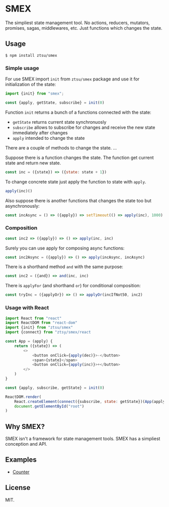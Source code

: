 SMEX
====

The simpliest state management tool. No actions, reducers, mutators, promises, sagas, middlewares, etc. Just functions which changes the state.

## Usage

```
$ npm install ztsu/smex
```

### Simple usage

For use SMEX import `init` from `ztsu/smex` package and use it for initialization of the state:

```javascript
import {init} from "smex";

const {apply, getState, subscribe} = init(0)
```

Function `init` returns a bunch of a functions connected with the state:
- `getState` returns current state synchronuosly
- `subscribe` allows to subscribe for changes and receive the new state immediately after changes
- `apply` intended to change the state

There are a couple of methods to change the state. ...

Suppose there is a function changes the state. The function get current state and return new state.

```javascript
const inc = ({state}) => ({state: state + 1})
```

To change concrete state just apply the function to state with `apply`.

```javascript
apply(inc)()
```

Also suppose there is another functions that changes the state too but asynchronously:

```javascript
const incAsync = () => ({apply}) => setTimeout(() => apply(inc), 1000)
```

### Composition

```javascript
const inc2 => ({apply}) => () => apply(inc, inc)
```
Surely you can use apply for composing async functions:

```javascript
const inc2Async = ({apply}) => () => apply(incAsync, incAsync)
```

There is a shorthand method `and` with the same purpose:

```javascript
const inc2 = ({and}) => and(inc, inc)
```

There is `applyFor` (and shorthand `or`) for conditional composition:

```javascript
const tryInc = ({applyOr}) => () => applyOr(incIfNot50, inc2)
```
### Usage with React

```javascript
import React from "react"
import ReactDOM from "react-dom"
import {init} from "ztsu/smex"
import {connect} from "ztsy/smex/react

const App = (apply) {
	return ({state}) => (
		<>
			<button onClick={apply(dec)}>-</button>
			<span>{state}</span>
			<button onClick={apply(inc)}>+</button>
		</>
	)
}

const {apply, subscribe, getState} = init(0)

ReactDOM.render(
	React.createElement(connect({subscribe, state: getState})(App(apply))),
	document.getElementById("root")
)
```

## Why SMEX?

SMEX isn't a framework for state management tools. SMEX has a simpliest conception and API.

## Examples

- [Counter](../../tree/master/examples/counter/)

## License

MIT.
